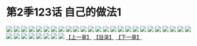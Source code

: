 # 第2季123话 自己的做法1
![](https://s2.baozimh.com/scomic/sanyanxiaotianlu-samanhua/0/583-8ezt/1.jpg)
![](https://s2.baozimh.com/scomic/sanyanxiaotianlu-samanhua/0/583-8ezt/2.jpg)
![](https://s2.baozimh.com/scomic/sanyanxiaotianlu-samanhua/0/583-8ezt/3.jpg)
![](https://s2.baozimh.com/scomic/sanyanxiaotianlu-samanhua/0/583-8ezt/4.jpg)
![](https://s2.baozimh.com/scomic/sanyanxiaotianlu-samanhua/0/583-8ezt/5.jpg)
![](https://s2.baozimh.com/scomic/sanyanxiaotianlu-samanhua/0/583-8ezt/6.jpg)
![](https://s2.baozimh.com/scomic/sanyanxiaotianlu-samanhua/0/583-8ezt/7.jpg)
![](https://s2.baozimh.com/scomic/sanyanxiaotianlu-samanhua/0/583-8ezt/8.jpg)
![](https://s2.baozimh.com/scomic/sanyanxiaotianlu-samanhua/0/583-8ezt/9.jpg)
![](https://s2.baozimh.com/scomic/sanyanxiaotianlu-samanhua/0/583-8ezt/10.jpg)
![](https://s2.baozimh.com/scomic/sanyanxiaotianlu-samanhua/0/583-8ezt/11.jpg)
![](https://s2.baozimh.com/scomic/sanyanxiaotianlu-samanhua/0/583-8ezt/12.jpg)
![](https://s2.baozimh.com/scomic/sanyanxiaotianlu-samanhua/0/583-8ezt/13.jpg)
![](https://s2.baozimh.com/scomic/sanyanxiaotianlu-samanhua/0/583-8ezt/14.jpg)
![](https://s2.baozimh.com/scomic/sanyanxiaotianlu-samanhua/0/583-8ezt/15.jpg)
![](https://s2.baozimh.com/scomic/sanyanxiaotianlu-samanhua/0/583-8ezt/16.jpg)
![](https://s2.baozimh.com/scomic/sanyanxiaotianlu-samanhua/0/583-8ezt/17.jpg)
![](https://s2.baozimh.com/scomic/sanyanxiaotianlu-samanhua/0/583-8ezt/18.jpg)
![](https://s2.baozimh.com/scomic/sanyanxiaotianlu-samanhua/0/583-8ezt/19.jpg)
![](https://s2.baozimh.com/scomic/sanyanxiaotianlu-samanhua/0/583-8ezt/20.jpg)
![](https://s2.baozimh.com/scomic/sanyanxiaotianlu-samanhua/0/583-8ezt/21.jpg)
![](https://s2.baozimh.com/scomic/sanyanxiaotianlu-samanhua/0/583-8ezt/22.jpg)
![](https://s2.baozimh.com/scomic/sanyanxiaotianlu-samanhua/0/583-8ezt/23.jpg)
![](https://s2.baozimh.com/scomic/sanyanxiaotianlu-samanhua/0/583-8ezt/24.jpg)
![](https://s2.baozimh.com/scomic/sanyanxiaotianlu-samanhua/0/583-8ezt/25.jpg)
![](https://s2.baozimh.com/scomic/sanyanxiaotianlu-samanhua/0/583-8ezt/26.jpg)
![](https://s2.baozimh.com/scomic/sanyanxiaotianlu-samanhua/0/583-8ezt/27.jpg)
![](https://s2.baozimh.com/scomic/sanyanxiaotianlu-samanhua/0/583-8ezt/28.jpg)
![](https://s2.baozimh.com/scomic/sanyanxiaotianlu-samanhua/0/583-8ezt/29.jpg)
![](https://s2.baozimh.com/scomic/sanyanxiaotianlu-samanhua/0/583-8ezt/30.jpg)
![](https://s2.baozimh.com/scomic/sanyanxiaotianlu-samanhua/0/583-8ezt/31.jpg)
![](https://s2.baozimh.com/scomic/sanyanxiaotianlu-samanhua/0/583-8ezt/32.jpg)
![](https://s2.baozimh.com/scomic/sanyanxiaotianlu-samanhua/0/583-8ezt/33.jpg)
[【上一章】](./583.md)
[【目录】](./README.md)
[【下一章】](./585.md)
